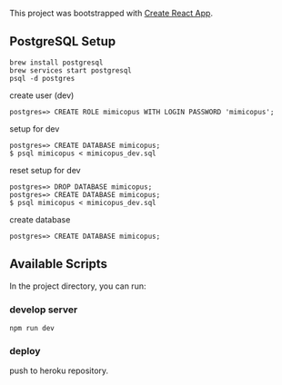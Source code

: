 This project was bootstrapped with [Create React App](https://github.com/facebookincubator/create-react-app).

## PostgreSQL Setup

```
brew install postgresql
brew services start postgresql
psql -d postgres
```

create user (dev)
```
postgres=> CREATE ROLE mimicopus WITH LOGIN PASSWORD 'mimicopus';
```

setup for dev
```
postgres=> CREATE DATABASE mimicopus;
$ psql mimicopus < mimicopus_dev.sql
```

reset setup for dev
```
postgres=> DROP DATABASE mimicopus;
postgres=> CREATE DATABASE mimicopus;
$ psql mimicopus < mimicopus_dev.sql
```

create database
```
postgres=> CREATE DATABASE mimicopus;
```

## Available Scripts

In the project directory, you can run:

### develop server
`npm run dev`

### deploy
push to heroku repository.
